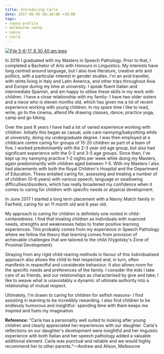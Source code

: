 ```yaml
---
title: Introducing Carla
date: 2017-06-05 08:20:00 +10:00
tags:
- nanny profile
- melbourne nanny
- nanny
- Carla
---
```


[![File 5-6-17, 8 30 40 am.jpeg](/uploads/File%205-6-17,%208%2030%2040%20am.jpeg)](http://instagram.com/nannymatch)

In 2016 I graduated with my Masters in Speech Pathology. Prior to that, I completed a Bachelor of Arts with Honours in Linguistics. My interests have long centred around language, but I also love literature, creative arts and politics, with a particular interest in gender studies. I'm an avid traveller, with stints living in Italy and Latin America, and other trips throughout Asia and Europe during my time at university. I speak fluent Italian and intermediate Spanish, and am happy to utilise these skills in my work with children. I have a close relationship with my family- I have two older sisters and a niece who is eleven months old, which has given me a lot of recent experience working with young children. In my spare time I like to read, write, go to the cinema, attend life drawing classes,  dance, practice yoga, camp and go hiking.  

Over the past 8 years I have had a lot of varied experience working with children. Initially this began as casual, sole care nannying/babysitting while at university, doing my undergraduate degree. I was then employed at a childcare centre caring for groups of 15-20 children as part of a team of five. I worked predominantly with the 2-3 year old age group, but also had significant experience with the 0-2 and 3-5 age groups. Since then, I've kept up my nannying practice 1-2 nights per week while doing my Masters, again predominantly with children aged between 1-5. With my Masters I also had placements with both the Royal Children's Hospital and the Department of Education. These entailed caring for, assessing and treating a number of of children (0-6 years) with various speech, language or swallowing difficulties/disorders, which has really broadened my confidence when it comes to caring for children with specific needs or atypical development.  

In June 2017 I started a long term placement with a Nanny Match family in Fairfield, caring for an 11 month old and 6 year old. 

My approach to caring for children is definitely one rooted in child-centeredness. I find that treating children as individuals with nuanced needs, strengths and weaknesses helps to foster positive learning experiences. This probably comes from my experience in Speech Pathology where we follow the theory that learning comes from provision of achievable challenges that are tailored to the child (Vygotsky's Zone of Proximal Development).   

Straying from any rigid child-rearing methods in favour of this individualised approach also allows the child to feel respected and, in turn, often manifests in respectful and considerate behaviour. It also allows room for the specific needs and preferences of the family. I consider the kids I take care of as friends, and our relationships as characterised by give and take; I like to weave what is unavoidably a dynamic of ultimate authority into a relationship of mutual respect. 

Ultimately, I'm drawn to caring for children for selfish reasons- I find assisting in learning to be incredibly rewarding. I also find children to be endlessly humorous and insightful- spending time with them keeps me inspired and fuels my imagination.

**Reference:**
"Carla has a personality well suited to looking after young children and clearly appreciated her experiences with our daughter. Carla's reflections on our daughter's development were insightful and her linguistic experience with both Italian and her speech pathology added a valuable additional element. 
Carla was punctual and reliable and we would highly recommend her to other parents."—Andrew and Alison, Melbourne